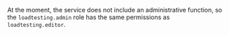 At the moment, the service does not include an administrative function, so the `loadtesting.admin` role has the same permissions as `loadtesting.editor`.